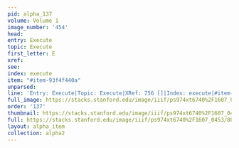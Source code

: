 ```yaml
---
pid: alpha_137
volume: Volume 1
image_number: '454'
head: 
entry: Execute
topic: Execute
first_letter: E
xref: 
see: 
index: execute
item: "#item-93f4f440a"
unparsed: 
line: 'Entry: Execute|Topic: Execute|XRef: 756 []|Index: execute|#item-93f4f440a'
full_image: https://stacks.stanford.edu/image/iiif/ps974xt6740%2F1607_0453/full/full/0/default.jpg
order: '137'
thumbnail: https://stacks.stanford.edu/image/iiif/ps974xt6740%2F1607_0453/full/100,/0/default.jpg
full: https://stacks.stanford.edu/image/iiif/ps974xt6740%2F1607_0453/804,4424,2882,621/full/0/default.jpg
layout: alpha_item
collection: alpha2
---
```

